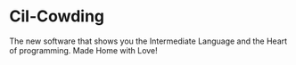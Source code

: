 Cil-Cowding
===========
The new software that shows you the Intermediate Language and the Heart of programming. Made Home with Love!
